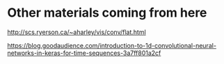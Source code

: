 # Other materials coming from here

http://scs.ryerson.ca/~aharley/vis/conv/flat.html

https://blog.goodaudience.com/introduction-to-1d-convolutional-neural-networks-in-keras-for-time-sequences-3a7ff801a2cf





